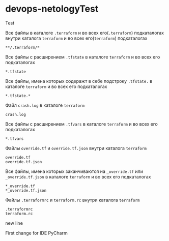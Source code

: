 # devops-netologyTest
Test

Все файлы в каталоге `.terraform` и во всех его(`.terraform`) подкаталогах внутри каталога `terraform` и во всех его(`terraform`) подкаталогах
```
**/.terraform/*
```

Все файлы с расширением `.tfstate`  в каталоге `terraform` и во всех его подкаталогах
```
*.tfstate
```
Все файлы, имена которых содеражт в себе подстроку `.tfstate.` в каталоге `terraform` и во всех его подкаталогах
```
*.tfstate.*
```

Файл `crash.log` в каталоге `terraform`
```
crash.log
```

Все файлы с расширением `.tfvars` в каталоге `terraform` и во всех его подкаталогах
```
*.tfvars
```

Файлы  `override.tf` и `override.tf.json` внутри каталога `terraform`
```
override.tf
override.tf.json
```

Все файлы, имена которых заканчиваются на `_override.tf` или `_override.tf.json` в каталоге `terraform` и во всех его подкаталогах
```
*_override.tf
*_override.tf.json
```

Файлы  `.terraformrc` и `terraform.rc` внутри каталога `terraform`
```
.terraformrc
terraform.rc
```
new line

First change for IDE PyCharm